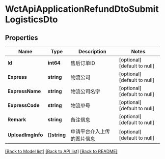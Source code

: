 # WctApiApplicationRefundDtoSubmitLogisticsDto

## Properties
Name | Type | Description | Notes
------------ | ------------- | ------------- | -------------
**Id** | **int64** | 售后订单ID | [optional] [default to null]
**Express** | **string** | 物流公司 | [optional] [default to null]
**ExpressName** | **string** | 物流公司名字 | [optional] [default to null]
**ExpressCode** | **string** | 物流单号 | [optional] [default to null]
**Remark** | **string** | 备注信息 | [optional] [default to null]
**UploadImgInfo** | **[]string** | 申请平台介入上传的图片信息 | [optional] [default to null]

[[Back to Model list]](../README.md#documentation-for-models) [[Back to API list]](../README.md#documentation-for-api-endpoints) [[Back to README]](../README.md)

